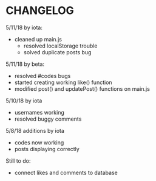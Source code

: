 # CHANGELOG

5/11/18 by iota:
- cleaned up main.js
  - resolved localStorage trouble
  - solved duplicate posts bug

5/11/18 by beta:
- resolved #codes bugs
- started creating working like() function
- modified post() and updatePost() functions on main.js

5/10/18 by iota
- usernames working
- resolved buggy comments

5/8/18 additions by iota
- codes now working
- posts displaying correctly

Still to do:
- connect likes and comments to database
